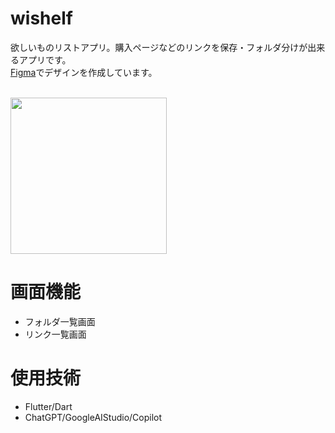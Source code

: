 # wishelf
欲しいものリストアプリ。購入ページなどのリンクを保存・フォルダ分けが出来るアプリです。
<br>[Figma](https://www.figma.com/design/IdAsRjorQFdMVuAYGbS6gg/WiShelf?node-id=0-1&t=ObzpbR4jsJH0Zf7d-1)でデザインを作成しています。

<br><image width=250 src="https://github.com/user-attachments/assets/24e5196a-2673-4b96-9a03-95cb93dc0e34">

# 画面機能
- フォルダ一覧画面
- リンク一覧画面

# 使用技術
- Flutter/Dart
- ChatGPT/GoogleAIStudio/Copilot
